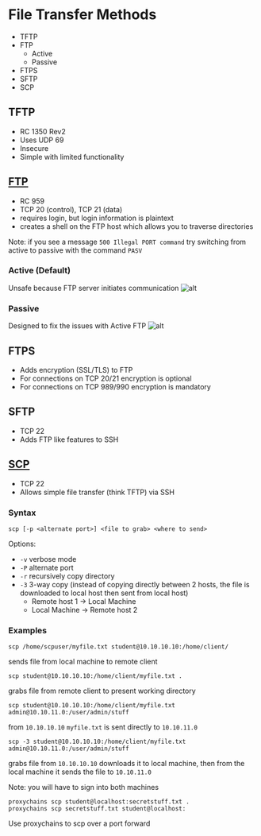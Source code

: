 # File Transfer Methods

- TFTP
- FTP
  - Active
  - Passive
- FTPS
- SFTP
- SCP

## TFTP
- RC 1350 Rev2
- Uses UDP 69
- Insecure
- Simple with limited functionality

## [FTP](https://ss64.com/bash/ftp.html)
- RC 959
- TCP 20 (control), TCP 21 (data)
- requires login, but login information is plaintext
- creates a shell on the FTP host which allows you to traverse directories

Note: if you see a message `500 Illegal PORT command` try switching from active to passive with the command `PASV`

### Active (Default)
Unsafe because FTP server initiates communication
![alt](https://git.cybbh.space/net/public/raw/master/modules/networking/slides-v4/images/ftp_active.png)


### Passive
Designed to fix the issues with Active FTP
![alt](https://git.cybbh.space/net/public/raw/master/modules/networking/slides-v4/images/ftp_passive.png)

## FTPS
- Adds encryption (SSL/TLS) to FTP
- For connections on TCP 20/21 encryption is optional
- For connections on TCP 989/990 encryption is mandatory

## SFTP
- TCP 22
- Adds FTP like features to SSH

## [SCP](https://ss64.com/bash/scp.html)
- TCP 22
- Allows simple file transfer (think TFTP) via SSH

### Syntax

```
scp [-p <alternate port>] <file to grab> <where to send>
```

Options:
- `-v` verbose mode
- `-P` alternate port
- `-r` recursively copy directory
- `-3` 3-way copy (instead of copying directly between 2 hosts, the file is downloaded to local host then sent from local host)
  - Remote host 1 -> Local Machine
  - Local Machine -> Remote host 2

### Examples
```
scp /home/scpuser/myfile.txt student@10.10.10.10:/home/client/
```
 sends file from local machine to remote client

```
scp student@10.10.10.10:/home/client/myfile.txt .
```
grabs file from remote client to present working directory

```
scp student@10.10.10.10:/home/client/myfile.txt admin@10.10.11.0:/user/admin/stuff
```
from `10.10.10.10` `myfile.txt` is sent directly to `10.10.11.0`

```
scp -3 student@10.10.10.10:/home/client/myfile.txt admin@10.10.11.0:/user/admin/stuff
```
grabs file from `10.10.10.10` downloads it to local machine, then from the local machine it sends the file to `10.10.11.0`

Note: you will have to sign into both machines

```
proxychains scp student@localhost:secretstuff.txt .
proxychains scp secretstuff.txt student@localhost:
```
Use proxychains to scp over a port forward
